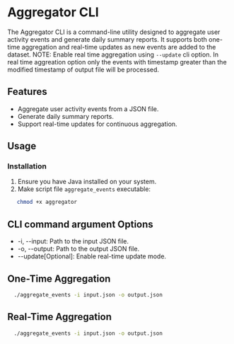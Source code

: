 # Aggregator CLI

The Aggregator CLI is a command-line utility designed to aggregate user activity events and generate daily summary reports. It supports both one-time aggregation and real-time updates as new events are added to the dataset.
NOTE: Enable real time aggregation using `--update` cli option. In real time aggreation option only the events with timestamp greater than the modified timestamp of output file will be processed.

## Features

- Aggregate user activity events from a JSON file.
- Generate daily summary reports.
- Support real-time updates for continuous aggregation.

## Usage

### Installation

1. Ensure you have Java installed on your system.
2. Make script file `aggregate_events` executable:
```bash
   chmod +x aggregator
 ```

## CLI command argument Options
- -i, --input: Path to the input JSON file.
- -o, --output: Path to the output JSON file.
- --update[Optional]: Enable real-time update mode.

## One-Time Aggregation
```bash
  ./aggregate_events -i input.json -o output.json
```
## Real-Time Aggregation
```bash
  ./aggregate_events -i input.json -o output.json
```